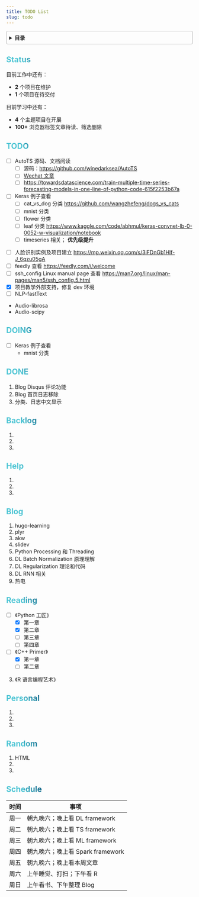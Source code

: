 ```yaml
---
title: TODO List
slug: todo
---
```



<style>
h1 {
  background-color: #2B90B6;
  background-image: linear-gradient(45deg, #4EC5D4 10%, #146b8c 20%);
  background-size: 100%;
  -webkit-background-clip: text;
  -moz-background-clip: text;
  -webkit-text-fill-color: transparent;
  -moz-text-fill-color: transparent;
}
h2 {
  background-color: #2B90B6;
  background-image: linear-gradient(45deg, #4EC5D4 10%, #146b8c 20%);
  background-size: 100%;
  -webkit-background-clip: text;
  -moz-background-clip: text;
  -webkit-text-fill-color: transparent;
  -moz-text-fill-color: transparent;
}

details {
    border: 1px solid #aaa;
    border-radius: 4px;
    padding: .5em .5em 0;
}

summary {
    font-weight: bold;
    margin: -.5em -.5em 0;
    padding: .5em;
}

details[open] {
    padding: .5em;
}

details[open] summary {
    border-bottom: 1px solid #aaa;
    margin-bottom: .5em;
}
</style>

<details><summary>目录</summary><p>

- [Status](#status)
- [TODO](#todo)
- [DOING](#doing)
- [DONE](#done)
- [Backlog](#backlog)
- [Help](#help)
- [Blog](#blog)
- [Reading](#reading)
- [Personal](#personal)
- [Random](#random)
- [Schedule](#schedule)
</p></details><p></p>


## Status

目前工作中还有：

* **2** 个项目在维护
* **1** 个项目在待交付

目前学习中还有：

* **4** 个主题项目在开展
* **100+** 浏览器标签文章待读、筛选删除

## TODO

* [ ] AutoTS 源码、文档阅读 
    - [ ] 源码：https://github.com/winedarksea/AutoTS
    - [ ] [Wechat 文章](https://mp.weixin.qq.com/s?__biz=Mzk0NDE5Nzg1Ng==&mid=2247501901&idx=1&sn=78cb68a8dc6ff1a8b55a755fbdb0c52a&chksm=c32ad1c2f45d58d4352933b8893cbd2b716d35b0cd9fcbc40716c88a6aa92b86af5198eca086&mpshare=1&scene=1&srcid=0322yWYLiNwQY3gK2WjPf6f7&sharer_sharetime=1647940260625&sharer_shareid=8a087f62787015e5101dd2920243fdb8&version=3.1.23.70088&platform=mac#rd)
    - [ ] https://towardsdatascience.com/train-multiple-time-series-forecasting-models-in-one-line-of-python-code-615f2253b67a
* [ ] Keras 例子查看
    - [ ] cat_vs_dog 分类 https://github.com/wangzhefeng/dogs_vs_cats
    - [ ] mnist 分类
    - [ ] flower 分类
    - [ ] leaf 分类 https://www.kaggle.com/code/abhmul/keras-convnet-lb-0-0052-w-visualization/notebook
    - [ ] timeseries 相关； **优先级提升**
- [ ] 人脸识别实例及项目建立 https://mp.weixin.qq.com/s/3iFDnGb1Hlf-J_6qzu05gA
- [ ] feedly 查看 https://feedly.com/i/welcome
- [ ] ssh_config Linux manual page 查看 https://man7.org/linux/man-pages/man5/ssh_config.5.html
- [x] 项目教学外部支持，修复 dev 环境
- [ ] NLP-fastText
- Audio-librosa
- Audio-scipy



## DOING

* [ ] Keras 例子查看
    - mnist 分类


## DONE

1. Blog Disqus 评论功能
2. Blog 首页日志移除
3. 分类、日志中文显示

## Backlog

1. 
2. 
3. 

## Help

1. 
2. 
3. 

## Blog

1. hugo-learning
2. plyr
3. akw
4. slidev
5. Python Processing 和 Threading
6. DL Batch Normalization 原理理解
7. DL Regularization 理论和代码
8. DL RNN 相关
9. 热电

## Reading

* [ ] 《Python 工匠》
  * [x] 第一章
  * [x] 第二章
  * [ ] 第三章
  * [ ] 第四章
* [ ] 《C++ Primer》
  * [x] 第一章
  * [ ] 第二章
3. 《R 语言编程艺术》

## Personal

1. 
2. 
3. 

## Random

1. HTML
2.
3.

## Schedule

| 时间 | 事项                                             |
|------|--------------------------------------------------|
| 周一 | 朝九晚六；晚上看 DL framework |
| 周二 | 朝九晚六；晚上看 TS framework |
| 周三 | 朝九晚六；晚上看 ML framework |
| 周四 | 朝九晚六；晚上看 Spark framework |
| 周五 | 朝九晚六；晚上看本周文章 |
| 周六 | 上午睡觉、打扫；下午看 R |
| 周日 | 上午看书、下午整理 Blog |


